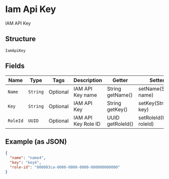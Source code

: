 
# Iam Api Key

IAM API Key

## Structure

`IamApiKey`

## Fields

| Name | Type | Tags | Description | Getter | Setter |
|  --- | --- | --- | --- | --- | --- |
| `Name` | `String` | Optional | IAM API Key name | String getName() | setName(String name) |
| `Key` | `String` | Optional | IAM API Key | String getKey() | setKey(String key) |
| `RoleId` | `UUID` | Optional | IAM API Key Role ID | UUID getRoleId() | setRoleId(UUID roleId) |

## Example (as JSON)

```json
{
  "name": "name4",
  "key": "key4",
  "role-id": "000003ca-0000-0000-0000-000000000000"
}
```

